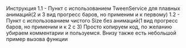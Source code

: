 Инструкция
1.1 - Пункт с использованием TweenService для плавных анимаций(2 и 3 вид прогресс баров, но применим и к первому)
1.2 - Пункт с использованием чистого Size без анимаций(1 вид прогресс баров, но применим и к 2 с 3)
Просто копируем код, по желанию убираем комментарии и пользуемся. Внизу также есть небольшой пример вызова функции
